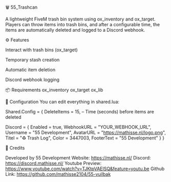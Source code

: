 🗑️ 55_Trashcan

A lightweight FiveM trash bin system using ox_inventory and ox_target.
Players can throw items into trash bins, and after a configurable time, the items are automatically deleted and logged to a Discord webhook.

⚙️ Features

Interact with trash bins (ox_target)

Temporary stash creation

Automatic item deletion

Discord webhook logging

📦 Requirements
ox_inventory
ox_target
ox_lib

🔧 Configuration
You can edit everything in shared.lua:

Shared.Config = {
DeleteItems = 15, – Time (seconds) before items are deleted

Discord = {
    Enabled = true,
    WebhookURL = "YOUR_WEBHOOK_URL",
    Username = "55 Development",
    AvatarURL = "https://mathisse.nl/logo.png",
    Titel = "♻️ Trash Log",
    Color = 3447003,
    FooterText = "55 Development"
}
}

📄 Credits

Developed by 55 Development
Website: https://mathisse.nl/
Discord: https://discord.mathisse.nl/
Youtube Preview: https://www.youtube.com/watch?v=TJKtpVAElSQ&feature=youtu.be
Github Link: https://github.com/mathisse2104/55-vuilbak
